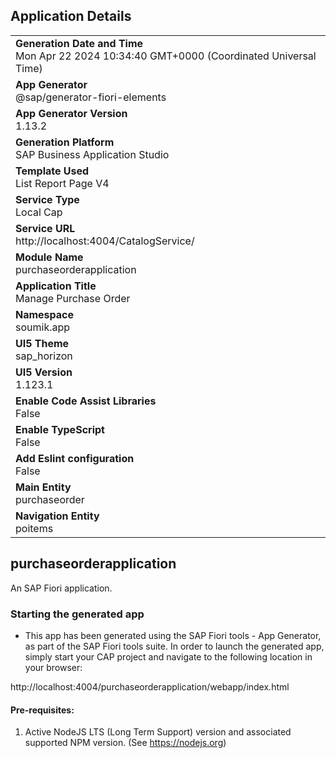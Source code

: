 ## Application Details
|               |
| ------------- |
|**Generation Date and Time**<br>Mon Apr 22 2024 10:34:40 GMT+0000 (Coordinated Universal Time)|
|**App Generator**<br>@sap/generator-fiori-elements|
|**App Generator Version**<br>1.13.2|
|**Generation Platform**<br>SAP Business Application Studio|
|**Template Used**<br>List Report Page V4|
|**Service Type**<br>Local Cap|
|**Service URL**<br>http://localhost:4004/CatalogService/
|**Module Name**<br>purchaseorderapplication|
|**Application Title**<br>Manage Purchase Order|
|**Namespace**<br>soumik.app|
|**UI5 Theme**<br>sap_horizon|
|**UI5 Version**<br>1.123.1|
|**Enable Code Assist Libraries**<br>False|
|**Enable TypeScript**<br>False|
|**Add Eslint configuration**<br>False|
|**Main Entity**<br>purchaseorder|
|**Navigation Entity**<br>poitems|

## purchaseorderapplication

An SAP Fiori application.

### Starting the generated app

-   This app has been generated using the SAP Fiori tools - App Generator, as part of the SAP Fiori tools suite.  In order to launch the generated app, simply start your CAP project and navigate to the following location in your browser:

http://localhost:4004/purchaseorderapplication/webapp/index.html

#### Pre-requisites:

1. Active NodeJS LTS (Long Term Support) version and associated supported NPM version.  (See https://nodejs.org)


